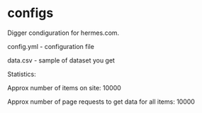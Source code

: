 # configs
Digger condiguration for hermes.com.

config.yml - configuration file

data.csv - sample of dataset you get

Statistics:

Approx number of items on site: 10000

Approx number of page requests to get data for all items: 10000
